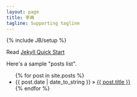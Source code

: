 ```yaml
---
layout: page
title: 李再
tagline: Supporting tagline
---
```

{% include JB/setup %}

Read [Jekyll Quick Start](http://jekyllbootstrap.com/usage/jekyll-quick-start.html)

Here's a sample "posts list".

<ul class="posts">
  {% for post in site.posts %}
    <li><span>{{ post.date | date_to_string }}</span> &raquo; <a href="{{ BASE_PATH }}{{ post.url }}">{{ post.title }}</a></li>
  {% endfor %}
</ul>
